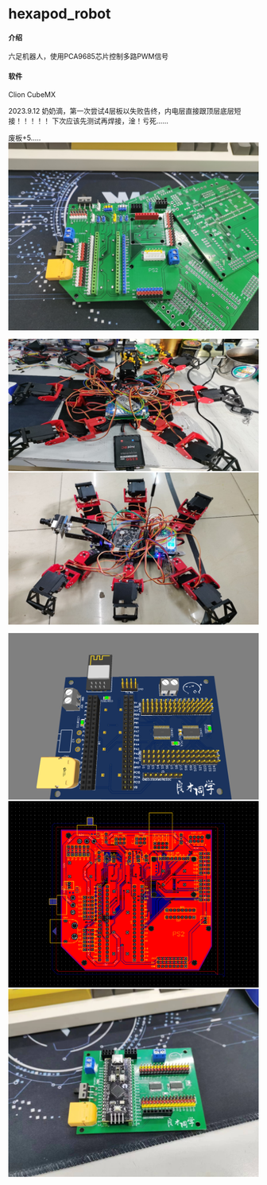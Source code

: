 # hexapod_robot

#### 介绍
六足机器人，使用PCA9685芯片控制多路PWM信号

#### 软件
Clion CubeMX


2023.9.12 
奶奶滴，第一次尝试4层板以失败告终，内电层直接跟顶层底层短接！！！！！
下次应该先测试再焊接，淦！亏死......

废板+5.....
![输入图片说明](0e0b92ca4e061782fe8673b20eb68f9.jpg)


![输入图片说明](%E5%85%AD%E8%B6%B3%E6%9C%BA%E5%99%A8%E4%BA%BA1.jpg)
![输入图片说明](%E5%85%AD%E8%B6%B3%E6%9C%BA%E5%99%A8%E4%BA%BA2.jpg)

![输入图片说明](image.png)
![输入图片说明](image2.png)
![输入图片说明](v1.jpg)